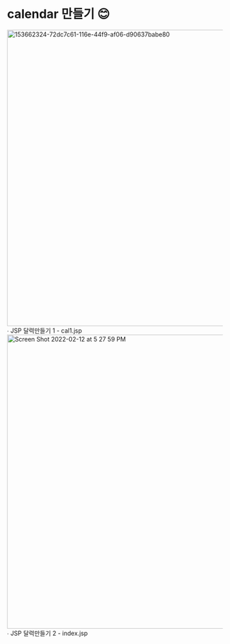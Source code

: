# calendar 만들기 😊
<img width="691" alt="153662324-72dc7c61-116e-44f9-af06-d90637babe80" src="https://user-images.githubusercontent.com/91236026/153704093-5baba89c-aa82-4bfe-acf6-f6fdf5e7f26c.png">
 ∙ JSP 달력만들기 1 - cal1.jsp
<img width="686" alt="Screen Shot 2022-02-12 at 5 27 59 PM" src="https://user-images.githubusercontent.com/91236026/153704096-fa95f005-fe9b-415a-9d88-3a8bfc6a2499.png">
 ∙ JSP 달력만들기 2 - index.jsp

